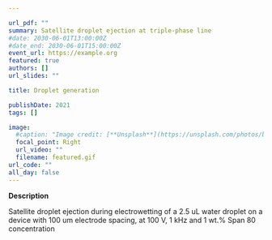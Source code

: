 ```yaml
---

url_pdf: ""
summary: Satellite droplet ejection at triple-phase line
#date: 2030-06-01T13:00:00Z
#date_end: 2030-06-01T15:00:00Z
event_url: https://example.org
featured: true
authors: []
url_slides: ""

title: Droplet generation 

publishDate: 2021
tags: []

image:
  #caption: "Image credit: [**Unsplash**](https://unsplash.com/photos/bzdhc5b3Bxs)"
  focal_point: Right
  url_video: ""
  filename: featured.gif
url_code: ""
all_day: false
---
```

**Description**

Satellite droplet ejection during electrowetting of a 2.5 uL water droplet on a device with 100 um electrode spacing, at 100 V, 1 kHz and 1 wt.% Span 80 concentration
